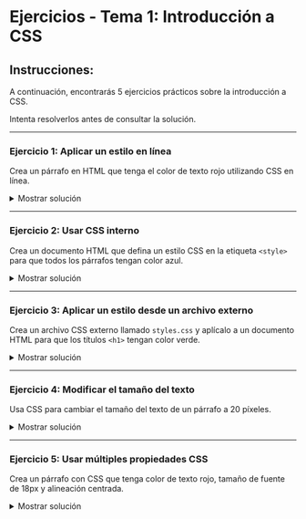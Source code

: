 # **Ejercicios - Tema 1: Introducción a CSS**

## **Instrucciones:**

A continuación, encontrarás 5 ejercicios prácticos sobre la introducción a CSS.

Intenta resolverlos antes de consultar la solución.

---

### **Ejercicio 1: Aplicar un estilo en línea**

Crea un párrafo en HTML que tenga el color de texto rojo utilizando CSS en línea.

<details><summary>Mostrar solución</summary>

```html
<p style="color: red;">Este es un párrafo con CSS en línea.</p>
```

</details>

---

### **Ejercicio 2: Usar CSS interno**

Crea un documento HTML que defina un estilo CSS en la etiqueta `<style>` para que todos los párrafos tengan color azul.

<details><summary>Mostrar solución</summary>

```html
<!DOCTYPE html>
<html>
  <head>
    <style>
      p {
        color: blue;
      }
    </style>
  </head>
  <body>
    <p>Este es un párrafo con CSS interno.</p>
  </body>
</html>
```

</details>

---

### **Ejercicio 3: Aplicar un estilo desde un archivo externo**

Crea un archivo CSS externo llamado `styles.css` y aplícalo a un documento HTML para que los títulos `<h1>` tengan color verde.

<details><summary>Mostrar solución</summary>

**Archivo `styles.css`**:

```css
h1 {
  color: green;
}
```

**Archivo `index.html`**:

```html
<!DOCTYPE html>
<html>
  <head>
    <link rel="stylesheet" href="styles.css" />
  </head>
  <body>
    <h1>Este es un título con CSS externo.</h1>
  </body>
</html>
```

</details>

---

### **Ejercicio 4: Modificar el tamaño del texto**

Usa CSS para cambiar el tamaño del texto de un párrafo a 20 píxeles.

<details><summary>Mostrar solución</summary>

```html
<!DOCTYPE html>
<html>
  <head>
    <style>
      p {
        font-size: 20px;
      }
    </style>
  </head>
  <body>
    <p>Este es un párrafo con tamaño de texto de 20px.</p>
  </body>
</html>
```

</details>

---

### **Ejercicio 5: Usar múltiples propiedades CSS**

Crea un párrafo con CSS que tenga color de texto rojo, tamaño de fuente de 18px y alineación centrada.

<details><summary>Mostrar solución</summary>

```html
<!DOCTYPE html>
<html>
  <head>
    <style>
      p {
        color: red;
        font-size: 18px;
        text-align: center;
      }
    </style>
  </head>
  <body>
    <p>Este es un párrafo con múltiples propiedades CSS.</p>
  </body>
</html>
```

</details>
